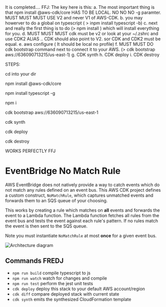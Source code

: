 It is completed.... FFJ:
The key here is this:
a. The most important thing is that npm install @aws-cdk/core     HAS TO BE LOCAL. NO NO NO -g paramter.  MUST MUST MUST USE V2 and never V1 of AWS-CDK.
b. you may howerver to do a global on typescript ( > inpm install typescript -b)
c. next and really the first thing is to do (> npm install ) which will install everything for you.
d.  MUST MUST MUST cdk must be v2 or look at your ~/.zshrc and use CDK2 ALIAS .. CDK should also point to V2.  sor CDK and CDK2 must be equal.
e. aws configure       ( It should be local no profile)
f. MUST MUST DO cdk bootstrap command next to connect it to your AWS. (> cdk bootstrap aws://636090713215/us-east-1)
g. CDK synth
h. CDK deploy
i. CDK destroy


STEPS:

cd into your dir

npm install @aws-cdk/core

npm install typescript -g

npm i

cdk bootstrap aws://636090713215/us-east-1

cdk synth

cdk deploy

cdk destroy

WORKS PERFECTLY FFJ

# EventBridge No Match Rule

AWS EventBridge does not natively provide a way to catch events which do not match any rules defined on an event bus. This AWS CDK project defines a custom construct, `NoMatchRule`, which captures unmatched events and forwards them to an SQS queue of your choosing.

This works by creating a rule which matches on **all** events and forwards the event to a Lambda function. The Lambda function fetches all rules from the event bus and tests the event against each rule's pattern. If no rules match the event is then sent to the SQS queue.

Note you must instantiate `NoMatchRule` at most **once** for a given event bus.

![Architecture diagram](./diagram.png)

## Commands FREDJ

- `npm run build` compile typescript to js
- `npm run watch` watch for changes and compile
- `npm run test` perform the jest unit tests
- `cdk deploy` deploy this stack to your default AWS account/region
- `cdk diff` compare deployed stack with current state
- `cdk synth` emits the synthesized CloudFormation template
